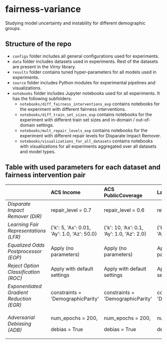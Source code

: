 # fairness-variance

Studying model uncertainty and instability for different demographic groups.


## Structure of the repo

* `configs` folder includes all general configurations used for experiments.
* `data` folder includes datasets used in experiments. Rest of the datasets are present in the _Virny_ library.
* `results` folder contains tuned hyper-parameters for all models used in experiments.
* `source` folder includes Python modules for experimental pipelines and visualizations.
* `notebooks` folder includes Jupyter notebooks used for all experiments. It has the following subfolders:
  * `notebooks/diff_fairness_interventions_exp` contains notebooks for the experiment with different fairness interventions.
  * `notebooks/diff_train_set_sizes_exp` contains notebooks for the experiment with different train set sizes and in-domain / out-of-domain settings.
  * `notebooks/mult_repair_levels_exp` contains notebooks for the experiment with different repair levels for Disparate Impact Remover.
  * `notebooks/visualizations_for_all_datasets` contains notebooks with visualizations for all experiments aggregated over all datasets and model types.


## Table with used parameters for each dataset and fairness intervention pair

|                                        | ACS Income                                  | ACS PublicCoverage                            | Law School                                    | Student Performance                           |
|:---------------------------------------|:--------------------------------------------|:----------------------------------------------|:----------------------------------------------|:----------------------------------------------|
| _Disparate Impact Remover (DIR)_         | repair\_level = 0.7                         | repair\_level = 0.6                           | repair\_level = 0.6                           | repair\_level = 0.7                           |
| _Learning Fair Representations (LFR)_    | {'k': 5, 'Ax': 0.01, 'Ay': 1.0, 'Az': 50.0} | {'k': 10, ‘Ax’: 0.1, ‘Ay’: 1.0, 'Az': 2.0}    | {'k': 5, 'Ax': 0.01, 'Ay': 1.0, ‘Az’: 50.0}   | {'k': 10, 'Ax': 0.1, ‘Ay’: 1.0, 'Az': 2.0}    |
| _Equalized Odds Postprocessor (EOP)_     | Apply (no parameters)                       | Apply (no parameters)                         | Apply (no parameters)                         | Apply (no parameters)                         |
| _Reject Option Classification (ROC)_     | Apply with default settings                 | Apply with default settings                   | Apply with default settings                   | Apply with default settings                   |
| _Exponentiated Gradient Reduction (EGR)_ | constraints = 'DemographicParity'           | constraints = 'DemographicParity'             | constraints = 'DemographicParity'             | constraints = 'DemographicParity'             |
| _Adversarial Debiasing (ADB)_            | <p>num\_epochs = 200,</p><p>debias = True</p>      | <p>num\_epochs = 200,</p><p>debias = True</p> | <p>num\_epochs = 200,</p><p>debias = True</p> | <p>num\_epochs = 200,</p><p>debias = True</p> |
